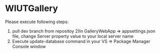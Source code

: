 # WIUTGallery
Please execute following steps:
1) pull dev branch from repositoy
2)In GalleryWebApp => appsettings.json file, change Server property value to your local server name
3) Execute update-database command in your VS => Package Manager Console window
